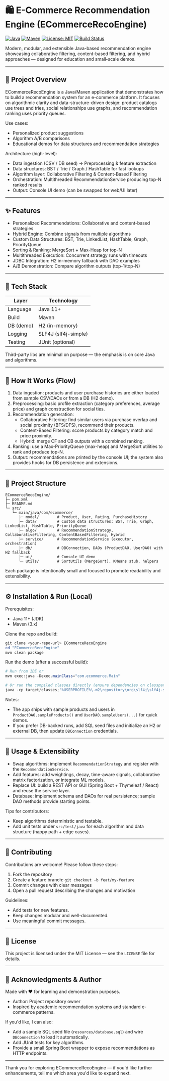 <!-- prettier-ignore -->
# 🛍️ E-Commerce Recommendation Engine (ECommerceRecoEngine)

[![Java](https://img.shields.io/badge/Java-11%2B-blue?logo=java&logoColor=white)](https://www.oracle.com/java/)
[![Maven](https://img.shields.io/badge/Maven-3.x-orange?logo=apache-maven&logoColor=white)](https://maven.apache.org/)
[![License: MIT](https://img.shields.io/badge/License-MIT-green.svg)](LICENSE)
[![Build Status](https://img.shields.io/badge/build-manual-lightgrey.svg)](#)

Modern, modular, and extensible Java-based recommendation engine showcasing collaborative filtering, content-based filtering, and hybrid approaches — designed for education and small-scale demos.

---

## 🚀 Project Overview

ECommerceRecoEngine is a Java/Maven application that demonstrates how to build a recommendation system for an e-commerce platform. It focuses on algorithmic clarity and data-structure-driven design: product catalogs use trees and tries, social relationships use graphs, and recommendation ranking uses priority queues.

Use cases:
- Personalized product suggestions
- Algorithm A/B comparisons
- Educational demos for data structures and recommendation strategies

Architecture (high-level):

- Data ingestion (CSV / DB seed) → Preprocessing & feature extraction
- Data structures: BST / Trie / Graph / HashTable for fast lookups
- Algorithm layer: Collaborative Filtering & Content-Based Filtering
- Orchestration: Multithreaded RecommendationService producing top-N ranked results
- Output: Console UI demo (can be swapped for web/UI later)

---

## ✨ Features

- Personalized Recommendations: Collaborative and content-based strategies
- Hybrid Engine: Combine signals from multiple algorithms
- Custom Data Structures: BST, Trie, LinkedList, HashTable, Graph, PriorityQueue
- Sorting & Ranking: MergeSort + Max-Heap for top-N
- Multithreaded Execution: Concurrent strategy runs with timeouts
- JDBC Integration: H2 in-memory fallback with DAO examples
- A/B Demonstration: Compare algorithm outputs (top-1/top-N)

---

## 🧰 Tech Stack

| Layer | Technology |
|---|---|
| Language | Java 11+ |
| Build | Maven |
| DB (demo) | H2 (in-memory) |
| Logging | SLF4J (slf4j-simple) |
| Testing | JUnit (optional) |

Third-party libs are minimal on purpose — the emphasis is on core Java and algorithms.

---

## 🧭 How It Works (Flow)

1. Data ingestion: products and user purchase histories are either loaded from sample CSV/DAOs or from a DB (H2 demo).
2. Preprocessing: basic profile extraction (category preferences, average price) and graph construction for social ties.
3. Recommendation generation:
   - Collaborative Filtering: find similar users via purchase overlap and social proximity (BFS/DFS), recommend their products.
   - Content-Based Filtering: score products by category match and price proximity.
   - Hybrid: merge CF and CB outputs with a combined ranking.
4. Ranking: use a Max-PriorityQueue (max-heap) and MergeSort utilities to rank and produce top-N.
5. Output: recommendations are printed by the console UI; the system also provides hooks for DB persistence and extensions.

---

## 📁 Project Structure

```
ECommerceRecoEngine/
├─ pom.xml
├─ README.md
└─ src/
   └─ main/java/com/ecommerce/
      ├─ model/        # Product, User, Rating, PurchaseHistory
      ├─ data/         # Custom data structures: BST, Trie, Graph, LinkedList, HashTable, PriorityQueue
      ├─ algo/         # RecommendationStrategy, CollaborativeFiltering, ContentBasedFiltering, Hybrid
      ├─ service/      # RecommendationService (executor, orchestration)
      ├─ db/           # DBConnection, DAOs (ProductDAO, UserDAO) with H2 fallback
      ├─ ui/           # Console UI demo
      └─ utils/        # SortUtils (MergeSort), KMeans stub, helpers
```

Each package is intentionally small and focused to promote readability and extensibility.

---

## ⚙️ Installation & Run (Local)

Prerequisites:
- Java 11+ (JDK)
- Maven (3.x)

Clone the repo and build:

```powershell
git clone <your-repo-url> ECommerceRecoEngine
cd "ECommerceRecoEngine"
mvn clean package
```

Run the demo (after a successful build):

```powershell
# Run from IDE or
mvn exec:java -Dexec.mainClass="com.ecommerce.Main"

# Or run the compiled classes directly (ensure dependencies on classpath)
java -cp target/classes;"%USERPROFILE%\.m2\repository\org\slf4j\slf4j-simple\1.7.36\slf4j-simple-1.7.36.jar" com.ecommerce.Main
```

Notes:
- The app ships with sample products and users in `ProductDAO.sampleProducts()` and `UserDAO.sampleUsers(...)` for quick demos.
- If you prefer DB-backed runs, add SQL seed files and initialize an H2 or external DB, then update `DBConnection` credentials.

---

## 🧩 Usage & Extensibility

- Swap algorithms: implement `RecommendationStrategy` and register with the `RecommendationService`.
- Add features: add weightings, decay, time-aware signals, collaborative matrix factorization, or integrate ML models.
- Replace UI: build a REST API or GUI (Spring Boot + Thymeleaf / React) and reuse the service layer.
- Database: implement schema and DAOs for real persistence; sample DAO methods provide starting points.

Tips for contributors:
- Keep algorithms deterministic and testable.
- Add unit tests under `src/test/java` for each algorithm and data structure (happy path + edge cases).

---

## 🤝 Contributing

Contributions are welcome! Please follow these steps:

1. Fork the repository
2. Create a feature branch: `git checkout -b feat/my-feature`
3. Commit changes with clear messages
4. Open a pull request describing the changes and motivation

Guidelines:
- Add tests for new features.
- Keep changes modular and well-documented.
- Use meaningful commit messages.

---

## 📜 License

This project is licensed under the MIT License — see the `LICENSE` file for details.

---

## 🙏 Acknowledgments & Author

Made with ❤️ for learning and demonstration purposes.

- Author: Project repository owner
- Inspired by academic recommendation systems and standard e-commerce patterns.

If you'd like, I can also:
- Add a sample SQL seed file (`resources/database.sql`) and wire `DBConnection` to load it automatically.
- Add JUnit tests for key algorithms.
- Provide a small Spring Boot wrapper to expose recommendations as HTTP endpoints.

---

Thank you for exploring ECommerceRecoEngine — if you'd like further enhancements, tell me which area you'd like to expand next.

